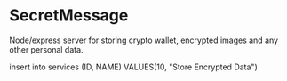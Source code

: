 # SecretMessage
Node/express server for storing crypto wallet, encrypted images and any other personal data.


insert into services (ID, NAME) VALUES(10, "Store Encrypted Data")